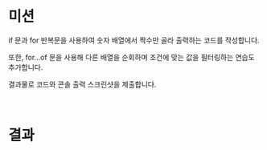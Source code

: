 # 미션
if 문과 for 반복문을 사용하여 숫자 배열에서 짝수만 골라 출력하는 코드를 작성합니다.

또한, for...of 문을 사용해 다른 배열을 순회하며 조건에 맞는 값을 필터링하는 연습도 추가합니다.

결과물로 코드와 콘솔 출력 스크린샷을 제출합니다.

<br>

# 결과